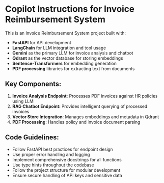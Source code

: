 # Copilot Instructions for Invoice Reimbursement System

<!-- Use this file to provide workspace-specific custom instructions to Copilot. For more details, visit https://code.visualstudio.com/docs/copilot/copilot-customization#_use-a-githubcopilotinstructionsmd-file -->

This is an Invoice Reimbursement System project built with:
- **FastAPI** for API development
- **LangChain** for LLM integration and tool usage
- **Gemini** as the primary LLM for invoice analysis and chatbot
- **Qdrant** as the vector database for storing embeddings
- **Sentence-Transformers** for embedding generation
- **PDF processing** libraries for extracting text from documents

## Key Components:
1. **Invoice Analysis Endpoint**: Processes PDF invoices against HR policies using LLM
2. **RAG Chatbot Endpoint**: Provides intelligent querying of processed invoices
3. **Vector Store Integration**: Manages embeddings and metadata in Qdrant
4. **PDF Processing**: Handles policy and invoice document parsing

## Code Guidelines:
- Follow FastAPI best practices for endpoint design
- Use proper error handling and logging
- Implement comprehensive docstrings for all functions
- Use type hints throughout the codebase
- Follow the project structure for modular development
- Ensure secure handling of API keys and sensitive data
